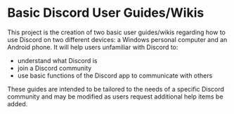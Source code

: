 # Basic Discord User Guides/Wikis

This project is the creation of two basic user guides/wikis regarding how to use Discord on two different devices: a Windows personal computer and an Android phone. It will help users unfamiliar with Discord to:
* understand what Discord is
* join a Discord community
* use basic functions of the Discord app to communicate with others 

These guides are intended to be tailored to the needs of a specific Discord community and may be modified as users request additional help items be added.